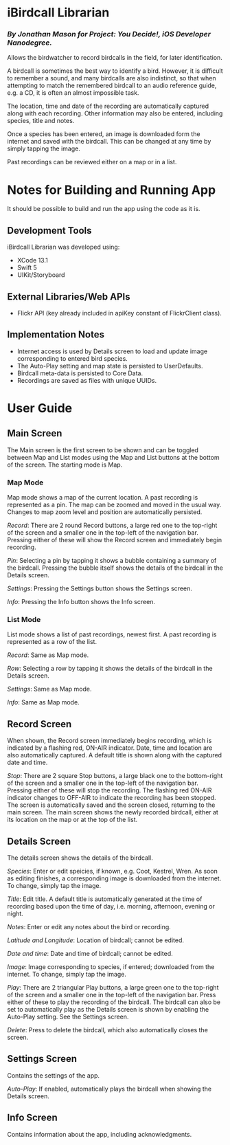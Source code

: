 # iBirdcall Librarian
### *By Jonathan Mason for Project: You Decide!, iOS Developer Nanodegree.*

Allows the birdwatcher to record birdcalls in the field, for later identification.

A birdcall is sometimes the best way to identify a bird. However, it is difficult to remember a sound, and many birdcalls are also indistinct, so that when attempting to match the remembered birdcall to an audio reference guide, e.g. a CD, it is often an almost impossible task.

The location, time and date of the recording are automatically captured along with each recording. Other information may also be entered, including species, title and notes.

Once a species has been entered, an image is downloaded form the internet and saved with the birdcall. This can be changed at any time by simply tapping the image.

Past recordings can be reviewed either on a map or in a list.

# Notes for Building and Running App

It should be possible to build and run the app using the code as it is.

## Development Tools

iBirdcall Librarian was developed using:

- XCode 13.1
- Swift 5
- UIKit/Storyboard

## External Libraries/Web APIs

- Flickr API (key already included in apiKey constant of FlickrClient class).

## Implementation Notes

- Internet access is used by Details screen to load and update image corresponding to entered bird species.
- The Auto-Play setting and map state is persisted to UserDefaults.
- Birdcall meta-data is persisted to Core Data.
- Recordings are saved as files with unique UUIDs.

# User Guide

## Main Screen

The Main screen is the first screen to be shown and can be toggled between Map and List modes using the Map and List buttons at the bottom of the screen. The starting mode is Map.

### Map Mode

Map mode shows a map of the current location. A past recording is represented as a pin. The map can be zoomed and moved in the usual way. Changes to map zoom level and position are automatically persisted.

*Record*: There are 2 round Record buttons, a large red one to the top-right of the screen and a smaller one in the top-left of the navigation bar. Pressing either of these will show the Record screen and immediately begin recording.

*Pin*: Selecting a pin by tapping it shows a bubble containing a summary of the birdcall. Pressing the bubble itself shows the details of the birdcall in the Details screen.

*Settings*: Pressing the Settings button shows the Settings screen.

*Info*: Pressing the Info button shows the Info screen.

### List Mode

List mode shows a list of past recordings, newest first. A past recording is represented as a row of the list.

*Record*: Same as Map mode.

*Row*: Selecting a row by tapping it shows the details of the birdcall in the Details screen.

*Settings*: Same as Map mode.

*Info*: Same as Map mode.

## Record Screen

When shown, the Record screen immediately begins recording, which is indicated by a flashing red, ON-AIR indicator. Date, time and location are also automatically captured. A default title is shown along with the captured date and time.

*Stop*: There are 2 square Stop buttons, a large black one to the bottom-right of the screen and a smaller one in the top-left of the navigation bar. Pressing either of these will stop the recording. The flashing red ON-AIR indicator changes to OFF-AIR to indicate the recording has been stopped. The screen is automatically saved and the screen closed, returning to the main screen. The main screen shows the newly recorded birdcall, either at its location on the map or at the top of the list.

## Details Screen

The details screen shows the details of the birdcall.

*Species*: Enter or edit speicies, if known, e.g. Coot, Kestrel, Wren. As soon as editing finishes, a corresponding image is downloaded from the internet. To change, simply tap the image.

*Title*: Edit title. A default title is automatically generated at the time of recording based upon the time of day, i.e. morning, afternoon, evening or night.

*Notes*: Enter or edit any notes about the bird or recording.

*Latitude and Longitude*: Location of birdcall; cannot be edited.

*Date and time*: Date and time of birdcall; cannot be edited.

*Image*: Image corresponding to species, if entered; downloaded from the internet. To change, simply tap the image.

*Play*: There are 2 triangular Play buttons, a large green one to the top-right of the screen and a smaller one in the top-left of the navigation bar. Press either of these to play the recording of the birdcall. The birdcall can also be set to automatically play as the Details screen is shown by enabling the Auto-Play setting. See the Settings screen.

*Delete*: Press to delete the birdcall, which also automatically closes the screen.

## Settings Screen

Contains the settings of the app.

*Auto-Play*: If enabled, automatically plays the birdcall when showing the Details screen.

## Info Screen

Contains information about the app, including acknowledgments.

